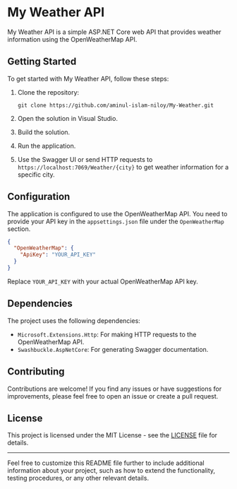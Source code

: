 

# My Weather API

My Weather API is a simple ASP.NET Core web API that provides weather information using the OpenWeatherMap API.

## Getting Started

To get started with My Weather API, follow these steps:

1. Clone the repository:

   ```
   git clone https://github.com/aminul-islam-niloy/My-Weather.git
   ```

2. Open the solution in Visual Studio.

3. Build the solution.

4. Run the application.

5. Use the Swagger UI or send HTTP requests to `https://localhost:7069/Weather/{city}` to get weather information for a specific city.

## Configuration

The application is configured to use the OpenWeatherMap API. You need to provide your API key in the `appsettings.json` file under the `OpenWeatherMap` section.

```json
{
  "OpenWeatherMap": {
    "ApiKey": "YOUR_API_KEY"
  }
}
```

Replace `YOUR_API_KEY` with your actual OpenWeatherMap API key.

## Dependencies

The project uses the following dependencies:

- `Microsoft.Extensions.Http`: For making HTTP requests to the OpenWeatherMap API.
- `Swashbuckle.AspNetCore`: For generating Swagger documentation.

## Contributing

Contributions are welcome! If you find any issues or have suggestions for improvements, please feel free to open an issue or create a pull request.

## License

This project is licensed under the MIT License - see the [LICENSE](LICENSE) file for details.

---

Feel free to customize this README file further to include additional information about your project, such as how to extend the functionality, testing procedures, or any other relevant details.
